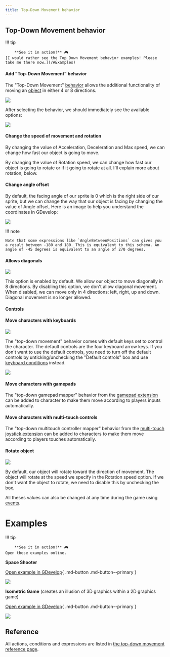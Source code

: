 ```yaml
---
title: Top-Down Movement behavior
---
```

## Top-Down Movement behavior

!!! tip

        **See it in action!** 🎮
    [I would rather see the Top Down Movement behavior examples! Please take me there now.](/#Examples)

#### Add "Top-Down Movement" behavior

The "Top-Down Movement" [behavior](/gdevelop5/behaviors) allows the additional functionality of moving an [object](/gdevelop5/objects) in either 4 or 8 directions.

![](top-down-movement-behav-inlist.png)

After selecting the behavior, we should immediately see the available options:

![](topdown-movement-options.png)

#### Change the speed of movement and rotation

By changing the value of Acceleration, Deceleration and Max speed, we can change how fast our object is going to move.

By changing the value of Rotation speed, we can change how fast our object is going to rotate or if it going to rotate at all. I'll explain more about rotation, below.

#### Change angle offset

By default, the facing angle of our sprite is 0 which is the right side of our sprite, but we can change the way that our object is facing by changing the value of Angle offset. Here is an image to help you understand the coordinates in GDevelop:

![](gdevelop_covaliantcuriosity.jpg)

!!! note

    Note that some expressions like `AngleBetweenPositions` can gives you a result between -180 and 180. This is equivalent to this schema. An angle of -45 degrees is equivalent to an angle of 270 degrees.

#### Allows diagonals

![](allow-diagonals-box.png)

This option is enabled by default. We allow our object to move diagonally in 8 directions. By disabling this option, we don't allow diagonal movement. When disabled, we can move only in 4 directions: left, right, up and down. Diagonal movement is no longer allowed.

#### Controls

#### Move characters with keyboards

![](top-down-movement-default-controls-box.png)

The "top-down movement" behavior comes with default keys set to control the character. The default controls are the four keyboard arrow keys. If you don't want to use the default controls, you need to turn off the default controls by unticking/unchecking the "Default controls" box and use [keyboard conditions](/gdevelop5/all-features/keyboard) instead.

![](top-down-movement-events.png)

#### Move characters with gamepads

The "top-down gamepad mapper" behavior from the [gamepad extension](/gdevelop5/all-features/gamepad) can be added to character to make them move according to players inputs automatically.

#### Move characters with multi-touch controls

The "top-down multitouch controller mapper" behavior from the [multi-touch joystick extension](/gdevelop5/objects/multitouch-joystick) can be added to characters to make them move according to players touches automatically.

#### Rotate object

![](top-down-movement-rotateobject-box.png)

By default, our object will rotate toward the direction of movement. The object will rotate at the speed we specify in the Rotation speed option. If we don't want the object to rotate, we need to disable this by unchecking the box.

All theses values can also be changed at any time during the game using [events](/gdevelop5/events).

# Examples

!!! tip

        **See it in action!** 🎮
    Open these examples online.

**Space Shooter**

[Open example in GDevelop](https://editor.gdevelop.io/?project=example://space-shooter){ .md-button .md-button--primary }

[![](spaceshooter.png)](https://editor.gdevelop.io/?project=example://space-shooter)

**Isometric Game** (creates an illusion of 3D graphics within a 2D graphics game)

[Open example in GDevelop](https://editor.gdevelop.io/?project=example://isometric-game){ .md-button .md-button--primary }

[![](isometricgame.png)](https://editor.gdevelop.io/?project=example://isometric-game)

## Reference

All actions, conditions and expressions are listed in [the top-down movement reference page](/gdevelop5/all-features/top-down-movement-behavior/reference/).